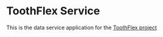 # ToothFlex Service
This is the data service application for the [ToothFlex project](https://github.com/calvin-cs262-fall2021-teamF/toothflex-project)
